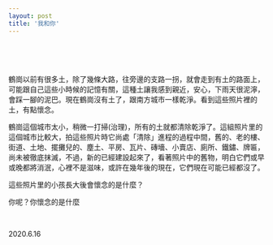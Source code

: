 ```yaml
---
layout: post
title: '我和你'
---
```



  
&nbsp;

&nbsp;

鶴崗以前有很多土，除了幾條大路，往旁邊的支路一拐，就會走到有土的路面上，可能跟自己這些小時候的記憶有關，這種土讓我感到親近，安心，下雨天很泥濘，會踩一腳的泥巴。現在鶴崗沒有土了，跟南方城市一樣乾淨。看到這些照片裡的土，有點懷念。

鶴崗這個城市太小，稍微一打掃(治理)，所有的土就都清除乾淨了。這組照片里的這個城市比較大，拍這些照片時它尚處「清除」進程的過程中間，舊的、老的樓、街道、土地、擺攤兒的、塵土、平房、瓦片、磚墻、小賣店、廁所、鐵鏽、牌匾，尚未被徹底抹滅，不過，新的已經建設起來了，看著照片中的舊物，明白它們或早或晚都將消泯，心裡不是滋味，或許在幾年後的現在，它們現在可能已經都沒了。

這些照片里的小孩長大後會懷念的是什麼？

你呢？你懷念的是什麼

&nbsp;

2020.6.16